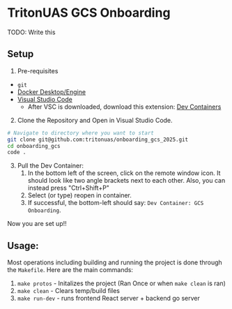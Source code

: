 # TritonUAS GCS Onboarding

TODO: Write this

## Setup

1. Pre-requisites
- `git`
- [Docker Desktop/Engine](https://docs.docker.com/get-started/get-docker/)
- [Visual Studio Code](https://code.visualstudio.com/download)
    - After VSC is downloaded, download this extension: [Dev Containers](https://marketplace.visualstudio.com/items?itemName=ms-vscode-remote.remote-containers)


2. Clone the Repository and Open in Visual Studio Code.
```bash
# Navigate to directory where you want to start
git clone git@github.com:tritonuas/onboarding_gcs_2025.git
cd onboarding_gcs
code .
```

3. Pull the Dev Container:
    1. In the bottom left of the screen, click on the remote window icon. It should look like two angle brackets next to each other. Also, you can instead press "Ctrl+Shift+P"
    2. Select (or type) reopen in container.
    3. If successful, the bottom-left should say: `Dev Container: GCS Onboarding`.

Now you are set up!!

## Usage:
Most operations including building and running the project is done through the `Makefile`. Here are the main commands:

1. `make protos` - Initalizes the project (Ran Once or when `make clean` is ran)
2. `make clean` - Clears temp/build files
3. `make run-dev` - runs frontend React server + backend go server